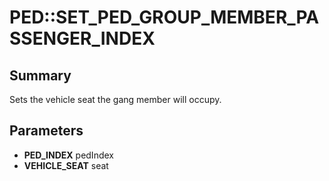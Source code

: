 # PED::SET_PED_GROUP_MEMBER_PASSENGER_INDEX

## Summary
Sets the vehicle seat the gang member will occupy.

## Parameters
* **PED_INDEX** pedIndex
* **VEHICLE_SEAT** seat